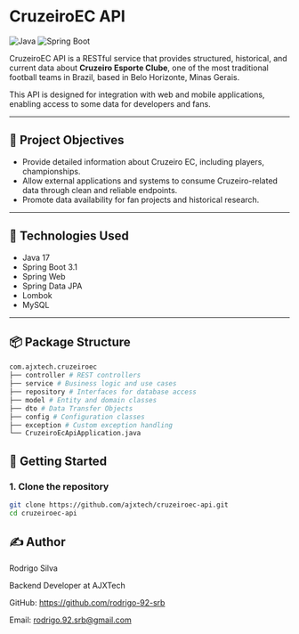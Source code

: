 # CruzeiroEC API

![Java](https://img.shields.io/badge/Java-17-blue.svg)
![Spring Boot](https://img.shields.io/badge/Spring_Boot-3.1-brightgreen.svg)


CruzeiroEC API is a RESTful service that provides structured, historical, and current data about **Cruzeiro Esporte Clube**, one of the most traditional football teams in Brazil, based in Belo Horizonte, Minas Gerais.

This API is designed for integration with web and mobile applications, enabling access to some data for developers and fans.

---

## 📌 Project Objectives

- Provide detailed information about Cruzeiro EC, including players, championships.
- Allow external applications and systems to consume Cruzeiro-related data through clean and reliable endpoints.
- Promote data availability for fan projects and historical research.

---

## 🚀 Technologies Used

- Java 17
- Spring Boot 3.1
- Spring Web
- Spring Data JPA
- Lombok
- MySQL

---

## 📦 Package Structure

```bash
com.ajxtech.cruzeiroec
├── controller # REST controllers
├── service # Business logic and use cases
├── repository # Interfaces for database access
├── model # Entity and domain classes
├── dto # Data Transfer Objects
├── config # Configuration classes
├── exception # Custom exception handling
└── CruzeiroEcApiApplication.java
```

## 🚀 Getting Started

### 1. Clone the repository

```bash
git clone https://github.com/ajxtech/cruzeiroec-api.git
cd cruzeiroec-api
```

## ✍ Author

Rodrigo Silva

Backend Developer at AJXTech

GitHub: https://github.com/rodrigo-92-srb

Email: rodrigo.92.srb@gmail.com
